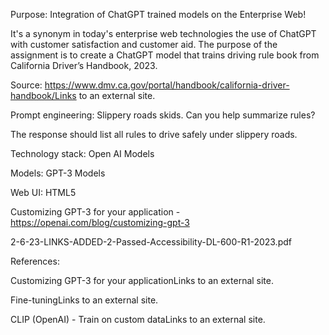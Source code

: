 Purpose: Integration of ChatGPT trained models on the Enterprise Web!

It's a synonym in today's enterprise web technologies the use of ChatGPT with customer satisfaction and customer aid. The purpose of the assignment is to create a ChatGPT model that trains driving rule book from California Driver’s Handbook, 2023. 

Source: https://www.dmv.ca.gov/portal/handbook/california-driver-handbook/Links to an external site. 

Prompt engineering:  Slippery roads skids. Can you help summarize rules?

The response should list all rules to drive safely under slippery roads. 

Technology stack: Open AI Models

Models: GPT-3 Models

Web UI: HTML5

Customizing GPT-3 for your application - https://openai.com/blog/customizing-gpt-3

2-6-23-LINKS-ADDED-2-Passed-Accessibility-DL-600-R1-2023.pdf

 

 

References:

Customizing GPT-3 for your applicationLinks to an external site.

Fine-tuningLinks to an external site.

CLIP (OpenAI) - Train on custom dataLinks to an external site.


